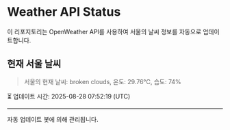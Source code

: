 
# Weather API Status

이 리포지토리는 OpenWeather API를 사용하여 서울의 날씨 정보를 자동으로 업데이트합니다.

## 현재 서울 날씨
> 서울의 현재 날씨: broken clouds, 온도: 29.76°C, 습도: 74%

⏳ 업데이트 시간: 2025-08-28 07:52:19 (UTC)

---
자동 업데이트 봇에 의해 관리됩니다.

